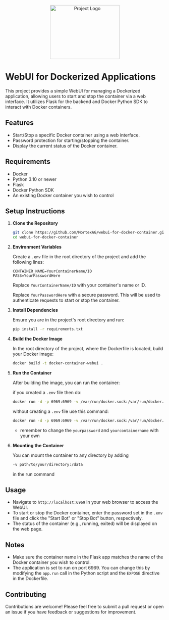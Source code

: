 <p align="center">
  <img src="https://i.imgur.com/gHDYN8T.png" alt="Project Logo" style="width:220px; height:171px; object-fit:cover;">
</p>

# WebUI for Dockerized Applications

This project provides a simple WebUI for managing a Dockerized application, allowing users to start and stop the container via a web interface. It utilizes Flask for the backend and Docker Python SDK to interact with Docker containers.

## Features

- Start/Stop a specific Docker container using a web interface.
- Password protection for starting/stopping the container.
- Display the current status of the Docker container.

## Requirements

- Docker
- Python 3.10 or newer
- Flask
- Docker Python SDK
- An existing Docker container you wish to control

## Setup Instructions

1. **Clone the Repository**

    ```bash
    git clone https://github.com/MortexAG/webui-for-docker-container.git
    cd webui-for-docker-container
    ```

2. **Environment Variables**

    Create a `.env` file in the root directory of the project and add the following lines:

    ```plaintext
    CONTAINER_NAME=YourContainerName/ID
    PASS=YourPasswordHere
    ```
    Replace `YourContainerName/ID` with your container's name or ID.

    Replace `YourPasswordHere` with a secure password. This will be used to authenticate requests to start or stop the container.

3. **Install Dependencies**

    Ensure you are in the project's root directory and run:

    ```bash
    pip install -r requirements.txt
    ```

4. **Build the Docker Image**

    In the root directory of the project, where the Dockerfile is located, build your Docker image:

    ```bash
    docker build -t docker-container-webui .
    ```

5. **Run the Container**

    After building the image, you can run the container:

     if you created a `.env` file then do:

    ```bash
    docker run -d -p 6969:6969 -v /var/run/docker.sock:/var/run/docker.sock --name docker-container-webui docker-container-webui

    ```
    without creating a `.env` file use this command:

    ```bash
    docker run -d -p 6969:6969 -v /var/run/docker.sock:/var/run/docker.sock -e PASS=yourpassword -e CONTAINER-NAME=yourcontainername --name docker-container-webui docker-container-webui

    ```
    - remember to change the `yourpassword` and `yourcontainername` with your own
  
  6. **Mounting the Container**

      You can mount the container to any directory by adding
      
      ```bash
      -v path/to/your/directory:/data
      ```
     in the run command
## Usage

- Navigate to `http://localhost:6969` in your web browser to access the WebUI.
- To start or stop the Docker container, enter the password set in the `.env` file and click the "Start Bot" or "Stop Bot" button, respectively.
- The status of the container (e.g., running, exited) will be displayed on the web page.

## Notes

- Make sure the container name in the Flask app matches the name of the Docker container you wish to control.
- The application is set to run on port 6969. You can change this by modifying the `app.run` call in the Python script and the `EXPOSE` directive in the Dockerfile.

## Contributing

Contributions are welcome! Please feel free to submit a pull request or open an issue if you have feedback or suggestions for improvement.

